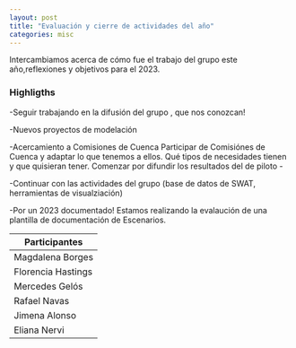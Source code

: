 ```yaml
---
layout: post
title: "Evaluación y cierre de actividades del año"
categories: misc
---
```


Intercambiamos acerca de cómo fue el trabajo del grupo este año,reflexiones y objetivos para el 2023.

### Highligths

-Seguir trabajando en la difusión del grupo , que nos conozcan!

-Nuevos proyectos de modelación

-Acercamiento a Comisiones de Cuenca
Participar de Comisiónes de Cuenca y adaptar lo que tenemos a ellos. Qué tipos de necesidades tienen y que quisieran tener. Comenzar por difundir los resultados del de piloto -

-Continuar con las actividades del grupo (base de datos de SWAT, herramientas de visualziación)

-Por un 2023 documentado! Estamos realizando la evalaución de una plantilla de documentación de Escenarios.



| Participantes| 
| ----------- | 
| Magdalena Borges  | 
| Florencia Hastings |
| Mercedes Gelós |
| Rafael Navas | 
| Jimena Alonso | 
| Eliana Nervi | 

